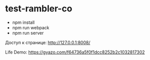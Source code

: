 # test-rambler-co

* npm install
* npm run webpack
* npm run server

Доступ к странице: http://127.0.0.1:8008/

Life Demo: https://gyazo.com/f64736a5f0f1dcc8252b2c1032817302